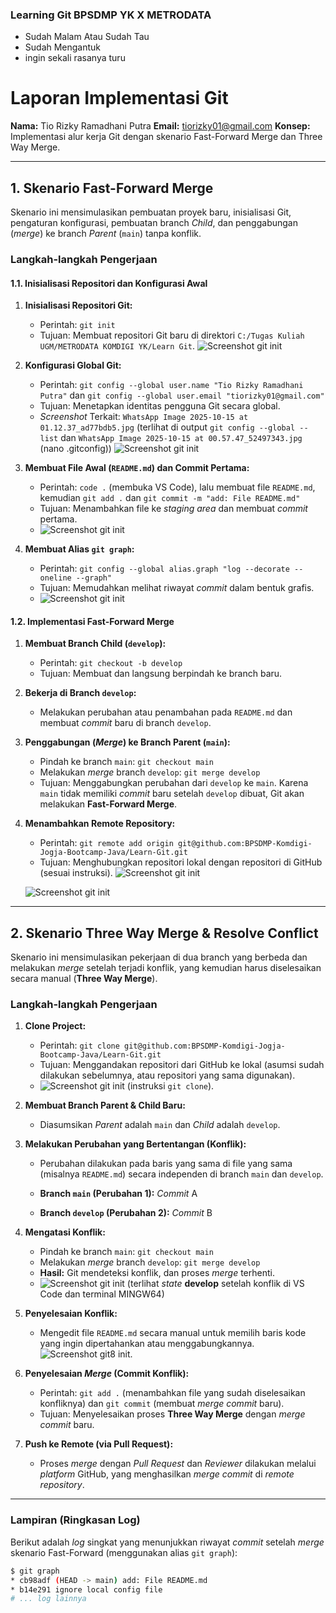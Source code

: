 ### Learning Git BPSDMP YK X METRODATA 

- Sudah Malam Atau Sudah Tau 
- Sudah Mengantuk
- ingin sekali rasanya turu

# Laporan Implementasi Git 

**Nama:** Tio Rizky Ramadhani Putra
**Email:** tiorizky01@gmail.com
**Konsep:** Implementasi alur kerja Git dengan skenario Fast-Forward Merge dan Three Way Merge.

---

## 1. Skenario Fast-Forward Merge

Skenario ini mensimulasikan pembuatan proyek baru, inisialisasi Git, pengaturan konfigurasi, pembuatan branch *Child*, dan penggabungan (*merge*) ke branch *Parent* (`main`) tanpa konflik.

### Langkah-langkah Pengerjaan

#### 1.1. Inisialisasi Repositori dan Konfigurasi Awal

1.  **Inisialisasi Repositori Git:**
    * Perintah: `git init`
    * Tujuan: Membuat repositori Git baru di direktori `C:/Tugas Kuliah UGM/METRODATA KOMDIGI YK/Learn Git`.
    ![Screenshot git init](assets/git1.jpg)

2.  **Konfigurasi Global Git:**
    * Perintah: `git config --global user.name "Tio Rizky Ramadhani Putra"` dan `git config --global user.email "tiorizky01@gmail.com"`
    * Tujuan: Menetapkan identitas pengguna Git secara global.
    * *Screenshot* Terkait: `WhatsApp Image 2025-10-15 at 01.12.37_ad77bdb5.jpg` (terlihat di output `git config --global --list` dan `WhatsApp Image 2025-10-15 at 00.57.47_52497343.jpg` (nano .gitconfig))
    ![Screenshot git init](assets/git2.jpg)

3.  **Membuat File Awal (`README.md`) dan Commit Pertama:**
    * Perintah: `code .` (membuka VS Code), lalu membuat file `README.md`, kemudian `git add .` dan `git commit -m "add: File README.md"`
    * Tujuan: Menambahkan file ke *staging area* dan membuat *commit* pertama.
    * ![Screenshot git init](assets/git3.jpg) 

4.  **Membuat Alias `git graph`:**
    * Perintah: `git config --global alias.graph "log --decorate --oneline --graph"`
    * Tujuan: Memudahkan melihat riwayat *commit* dalam bentuk grafis.
    * ![Screenshot git init](assets/git4.jpg) 

#### 1.2. Implementasi Fast-Forward Merge

1.  **Membuat Branch Child (`develop`):**
    * Perintah: `git checkout -b develop`
    * Tujuan: Membuat dan langsung berpindah ke branch baru.

2.  **Bekerja di Branch `develop`:**
    * Melakukan perubahan atau penambahan pada `README.md` dan membuat *commit* baru di branch `develop`.

3.  **Penggabungan (*Merge*) ke Branch Parent (`main`):**
    * Pindah ke branch `main`: `git checkout main`
    * Melakukan *merge* branch `develop`: `git merge develop`
    * Tujuan: Menggabungkan perubahan dari `develop` ke `main`. Karena `main` tidak memiliki *commit* baru setelah `develop` dibuat, Git akan melakukan **Fast-Forward Merge**.

4.  **Menambahkan Remote Repository:**
    * Perintah: `git remote add origin git@github.com:BPSDMP-Komdigi-Jogja-Bootcamp-Java/Learn-Git.git`
    * Tujuan: Menghubungkan repositori lokal dengan repositori di GitHub (sesuai instruksi).
    ![Screenshot git init](assets/git5.jpg) 

    ![Screenshot git init](assets/git4.jpg) 

---

## 2. Skenario Three Way Merge & Resolve Conflict

Skenario ini mensimulasikan pekerjaan di dua branch yang berbeda dan melakukan *merge* setelah terjadi konflik, yang kemudian harus diselesaikan secara manual (**Three Way Merge**).

### Langkah-langkah Pengerjaan

1.  **Clone Project:**
    * Perintah: `git clone git@github.com:BPSDMP-Komdigi-Jogja-Bootcamp-Java/Learn-Git.git`
    * Tujuan: Menggandakan repositori dari GitHub ke lokal (asumsi sudah dilakukan sebelumnya, atau repositori yang sama digunakan).
    * ![Screenshot git init](assets/git6.jpg) (instruksi `git clone`).

2.  **Membuat Branch Parent & Child Baru:**
    * Diasumsikan *Parent* adalah `main` dan *Child* adalah `develop`.

3.  **Melakukan Perubahan yang Bertentangan (Konflik):**
    * Perubahan dilakukan pada baris yang sama di file yang sama (misalnya `README.md`) secara independen di branch `main` dan `develop`.

    * **Branch `main` (Perubahan 1):** *Commit* A
    * **Branch `develop` (Perubahan 2):** *Commit* B

4.  **Mengatasi Konflik:**
    * Pindah ke branch `main`: `git checkout main`
    * Melakukan *merge* branch `develop`: `git merge develop`
    * **Hasil:** Git mendeteksi konflik, dan proses *merge* terhenti.
    * ![Screenshot git init](assets/git7.jpg) (terlihat *state* **develop** setelah konflik di VS Code dan terminal MINGW64)

5.  **Penyelesaian Konflik:**
    * Mengedit file `README.md` secara manual untuk memilih baris kode yang ingin dipertahankan atau menggabungkannya.
    ![Screenshot git8 init](assets/git8.jpg).

6.  **Penyelesaian *Merge* (Commit Konflik):**
    * Perintah: `git add .` (menambahkan file yang sudah diselesaikan konfliknya) dan `git commit` (membuat *merge commit* baru).
    * Tujuan: Menyelesaikan proses **Three Way Merge** dengan *merge commit* baru.

7.  **Push ke Remote (via Pull Request):**
    * Proses *merge* dengan *Pull Request* dan *Reviewer* dilakukan melalui *platform* GitHub, yang menghasilkan *merge commit* di *remote repository*.

---

### **Lampiran (Ringkasan Log)**

Berikut adalah *log* singkat yang menunjukkan riwayat *commit* setelah *merge* skenario Fast-Forward (menggunakan alias `git graph`):

```bash
$ git graph
* cb98adf (HEAD -> main) add: File README.md
* b14e291 ignore local config file 
# ... log lainnya

